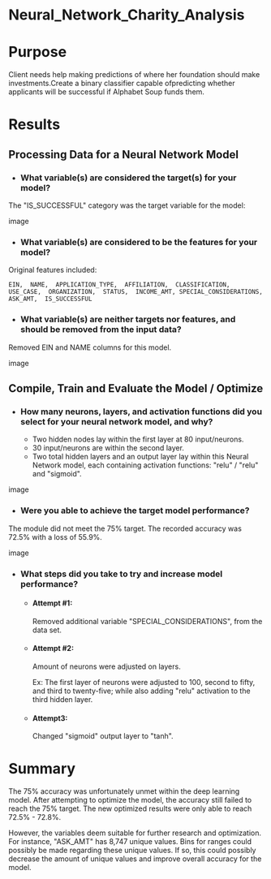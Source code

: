 # Neural_Network_Charity_Analysis

# Purpose

Client needs help making predictions of where her foundation should make investments.Create a binary classifier capable ofpredicting whether applicants will be successful if Alphabet Soup funds them.

# Results

## Processing Data for a Neural Network Model

- ### What variable(s) are considered the target(s) for your model?

The "IS_SUCCESSFUL" category was the target variable for the model:
        
image
  
- ### What variable(s) are considered to be the features for your model?

 Original features included: 
 
    EIN,  NAME,  APPLICATION_TYPE,  AFFILIATION,  CLASSIFICATION, USE_CASE,  ORGANIZATION,  STATUS,  INCOME_AMT, SPECIAL_CONSIDERATIONS,  ASK_AMT,  IS_SUCCESSFUL
                      
- ### What variable(s) are neither targets nor features, and should be removed from the input data?

Removed EIN and NAME columns for this model.
          
 image

## Compile, Train and Evaluate the Model / Optimize

- ### How many neurons, layers, and activation functions did you select for your neural network model, and why?

     -  Two hidden nodes lay within the first layer at 80 input/neurons.
     - 30 input/neurons are within the second layer.
     - Two total hidden layers and an output layer lay within this Neural Network                model, each containing activation functions: "relu" / "relu" and "sigmoid". 

image

- ### Were you able to achieve the target model performance?

The module did not meet the 75% target. The recorded accuracy was 72.5% with a loss of 55.9%.

image

- ### What steps did you take to try and increase model performance?

     - #### Attempt #1: 
        Removed additional variable "SPECIAL_CONSIDERATIONS", from                               the data set.
            
     - #### Attempt #2: 
        Amount of neurons were adjusted on layers. 
                     
          Ex: The first layer of neurons were adjusted to 100,                                     second to fifty, and third to twenty-five; while also adding "relu"                       activation to the third hidden layer.
           
     - #### Attempt3: 
        Changed "sigmoid" output layer to "tanh".
            
# Summary

The 75% accuracy was unfortunately unmet within the deep learning model. After attempting to optimize the model, the accuracy still failed to reach the 75% target. The new optimized results were only able to reach 72.5% - 72.8%.

However, the variables deem suitable for further research and optimization. For instance, "ASK_AMT" has 8,747 unique values. Bins for ranges could possibly be made regarding these unique values. If so, this could possibly decrease the amount of unique values and improve overall accuracy for the model.

